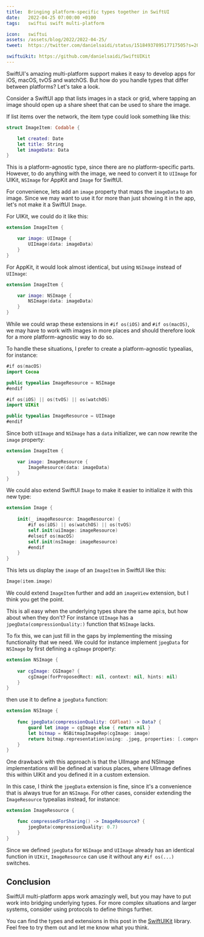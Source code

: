 ```yaml
---
title:  Bringing platform-specific types together in SwiftUI
date:   2022-04-25 07:00:00 +0100
tags:   swiftui swift multi-platform

icon:   swiftui
assets: /assets/blog/2022/2022-04-25/
tweet:  https://twitter.com/danielsaidi/status/1518493789517717505?s=20&t=wF1kbk5Nxm27t6vxQ1OeLQ

swiftuikit: https://github.com/danielsaidi/SwiftUIKit
---
```


SwiftUI's amazing multi-platform support makes it easy to develop apps for iOS, macOS, tvOS and watchOS. But how do you handle types that differ between platforms? Let's take a look.

Consider a SwiftUI app that lists images in a stack or grid, where tapping an image should open up a share sheet that can be used to share the image. 

If list items over the network, the item type could look something like this:

```swift
struct ImageItem: Codable {

    let created: Date
    let title: String
    let imageData: Data
}
```

This is a platform-agnostic type, since there are no platform-specific parts. However, to do anything with the image, we need to convert it to `UIImage` for UIKit, `NSImage` for AppKit and `Image` for SwiftUI.

For convenience, lets add an `image` property that maps the `imageData` to an image. Since we may want to use it for more than just showing it in the app, let's not make it a SwiftUI `Image`.

For UIKit, we could do it like this:

```swift
extension ImageItem {

    var image: UIImage {
        UIImage(data: imageData)
    }
}
```

For AppKit, it would look almost identical, but using `NSImage` instead of `UIImage`:

```swift
extension ImageItem {

    var image: NSImage {
        NSImage(data: imageData)
    }
}
```

While we could wrap these extensions in `#if os(iOS)` and `#if os(macOS)`, we may have to work with images in more places and should therefore look for a more platform-agnostic way to do so. 

To handle these situations, I prefer to create a platform-agnostic typealias, for instance:

```swift
#if os(macOS)
import Cocoa

public typealias ImageResource = NSImage
#endif

#if os(iOS) || os(tvOS) || os(watchOS)
import UIKit

public typealias ImageResource = UIImage
#endif
```

Since both `UIImage` and `NSImage` has a `data` initializer, we can now rewrite the `image` property:

```swift
extension ImageItem {

    var image: ImageResource {
        ImageResource(data: imageData)
    }
}
```

We could also extend SwiftUI `Image` to make it easier to initialize it with this new type:

```swift
extension Image {
    
    init(_ imageResource: ImageResource) {
        #if os(iOS) || os(watchOS) || os(tvOS)
        self.init(uiImage: imageResource)
        #elseif os(macOS)
        self.init(nsImage: imageResource)
        #endif
    }
}
```

This lets us display the `image` of an `ImageItem` in SwiftUI like this:

```swift
Image(item.image)
```

We could extend `ImageItem` further and add an `imageView` extension, but I think you get the point.

This is all easy when the underlying types share the same api:s, but how about when they don't? For instance `UIImage` has a `jpegData(compressionQuality:)` function that `NSImage` lacks.

To fix this, we can just fill in the gaps by implementing the missing functionality that we need. We could for instance implement `jpegData` for `NSImage` by first defining a `cgImage` property:

```swift
extension NSImage {
    
    var cgImage: CGImage? {
        cgImage(forProposedRect: nil, context: nil, hints: nil)
    }
}
```

then use it to define a `jpegData` function:

```swift
extension NSImage {
 
    func jpegData(compressionQuality: CGFloat) -> Data? {
        guard let image = cgImage else { return nil }
        let bitmap = NSBitmapImageRep(cgImage: image)
        return bitmap.representation(using: .jpeg, properties: [.compressionFactor: compressionQuality])
    }
}
```

One drawback with this approach is that the UIImage and NSImage implementations will be defined at various places, where UIImage defines this within UIKit and you defined it in a custom extension. 

In this case, I think the `jpegData` extension is fine, since it's a convenience that is always true for an `NSImage`. For other cases, consider extending the `ImageResource` typealias instead, for instance:

```swift
extension ImageResource {

    func compressedForSharing() -> ImageResource? {
        jpegData(compressionQuality: 0.7)
    }
}
```

Since we defined `jpegData` for `NSImage` and `UIImage` already has an identical function in `UIKit`, `ImageResource` can use it without any `#if os(...)` switches.


## Conclusion

SwiftUI multi-platform apps work amazingly well, but you may have to put work into bridging underlying types. For more complex situations and larger systems, consider using protocols to define things further.

You can find the types and extensions in this post in the [SwiftUIKit]({{page.swiftuikit}}) library. Feel free to try them out and let me know what you think.